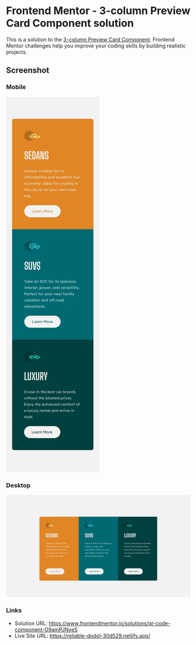 # Frontend Mentor -  3-column Preview Card Component solution

This is a solution to the [3-column Preview Card Component](https://www.frontendmentor.io/challenges/3column-preview-card-component-pH92eAR2-). Frontend Mentor challenges help you improve your coding skills by building realistic projects. 







## Screenshot
### Mobile
![Mobile](/design/mobile-design.jpg)
### Desktop
![Desktop](/design/desktop-design.jpg)



### Links

- Solution URL: https://www.frontendmentor.io/solutions/qr-code-component-O9amPJNyeS
- Live Site URL: https://reliable-dodol-30d529.netlify.app/
